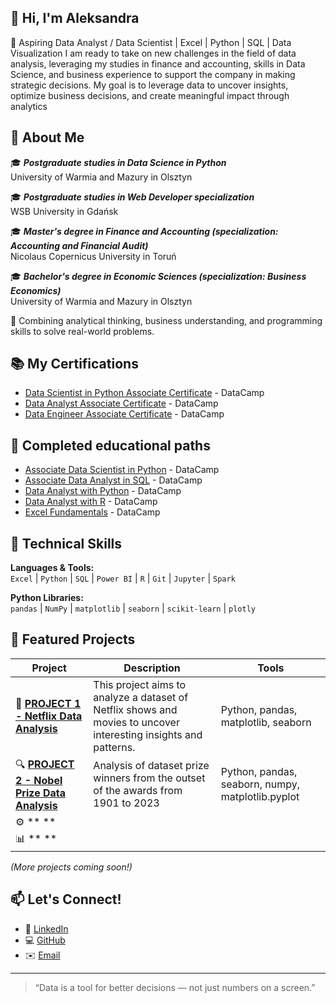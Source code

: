 ## 👋 Hi, I'm Aleksandra
🎯 Aspiring Data Analyst / Data Scientist | Excel | Python | SQL | Data Visualization
I am ready to take on new challenges in the field of data analysis, leveraging my studies in finance and accounting, skills in Data Science, and business experience to support the company in making strategic decisions. My goal is to leverage data to uncover insights, optimize business decisions, and create meaningful impact through analytics

## 🧠 About Me
🎓 ***Postgraduate studies in Data Science in Python*** <br>
University of Warmia and Mazury in Olsztyn

🎓 ***Postgraduate studies in Web Developer specialization*** <br>
WSB University in Gdańsk

🎓 ***Master's degree in Finance and Accounting (specialization: Accounting and Financial Audit)*** <br>
Nicolaus Copernicus University in Toruń

🎓 ***Bachelor's degree in Economic Sciences (specialization: Business Economics)*** <br>
University of Warmia and Mazury in Olsztyn

💼 Combining analytical thinking, business understanding, and programming skills to solve real-world problems.

## 📚 My Certifications  
* [Data Scientist in Python Associate Certificate](https://github.com/sendecka/My-Certifications/blob/main/certifications/DSA0010694514510.png) - DataCamp
* [Data Analyst Associate Certificate](https://github.com/sendecka/My-Certifications/blob/main/certifications/DAA0018200186982.png) - DataCamp
* [Data Engineer Associate Certificate](https://github.com/sendecka/My-Certifications/blob/main/certifications/DEA0019330320173.png) - DataCamp

## 📜 Completed educational paths
* [Associate Data Scientist in Python](https://github.com/sendecka/My-Certifications/blob/main/certifications/certificate%20(1).png) - DataCamp
* [Associate Data Analyst in SQL](https://github.com/sendecka/My-Certifications/blob/main/certifications/certificateSQL.png) - DataCamp
* [Data Analyst with Python](https://github.com/sendecka/My-Certifications/blob/main/certifications/certificateDAWP.png) - DataCamp
* [Data Analyst with R](https://github.com/sendecka/My-Certifications/blob/main/certifications/certificateDSWR.png) - DataCamp
* [Excel Fundamentals](https://www.datacamp.com/completed/statement-of-accomplishment/track/88b5860f55990a2b3ddd7cbbd2f7337e74af5e51) - DataCamp

## 🧰 Technical Skills

**Languages & Tools:**  
`Excel` | `Python` | `SQL` | `Power BI` | `R` | `Git` | `Jupyter` | `Spark`

**Python Libraries:**  
`pandas` | `NumPy` | `matplotlib` | `seaborn` | `scikit-learn` | `plotly`

## 📂 Featured Projects 

| Project | Description | Tools |
|----------|--------------|-------|
| 🏦 **[PROJECT 1 - Netflix Data Analysis](https://github.com/sendecka/MY_PROJECT-/blob/main/01%20PROJECT%20-%20NETFLIX/netflix.ipynb)** | This project aims to analyze a dataset of Netflix shows and movies to uncover interesting insights and patterns. | Python, pandas, matplotlib, seaborn |
| 🔍 **[PROJECT 2 - Nobel Prize Data Analysis](https://github.com/sendecka/MY_PROJECT-/blob/main/02%20PROJECT%20-%20NOBEL/nobel.ipynb)** | Analysis of dataset prize winners from the outset of the awards from 1901 to 2023 | Python, pandas, seaborn, numpy, matplotlib.pyplot |
| ⚙️ ** ** |   |   |
| 📊 ** ** |   |   |

*(More projects coming soon!)*

## 📫 Let's Connect!
- 💼 [LinkedIn](https://www.linkedin.com/in/aleksandra-sendecka/)  
- 💻 [GitHub](https://github.com/sendecka)  
- ✉️ [Email](olkaxsen@gmail.com)
---
> “Data is a tool for better decisions — not just numbers on a screen.”
